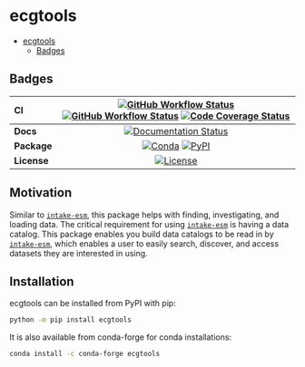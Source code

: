 # ecgtools

- [ecgtools](#ecgtools)
  - [Badges](#badges)

## Badges

| CI          | [![GitHub Workflow Status][github-ci-badge]][github-ci-link] [![GitHub Workflow Status][github-lint-badge]][github-lint-link] [![Code Coverage Status][codecov-badge]][codecov-link] |
| :---------- | :----------------------------------------------------------------------------------------------------------------------------------------------------------------------------------: |
| **Docs**    |                                                                    [![Documentation Status][rtd-badge]][rtd-link]                                                                    |
| **Package** |                                                         [![Conda][conda-badge]][conda-link] [![PyPI][pypi-badge]][pypi-link]                                                         |
| **License** |                                                                        [![License][license-badge]][repo-link]                                                                        |

<!-- ## Installation (COMING SOON)

ecgtools can be installed from PyPI with pip:

```bash
python -m pip install ecgtools
```

ecgtools is also available from conda-forge for conda installations:

```bash
conda install -c conda-forge ecgtools
```

See [documentation](https://ecgtools.readthedocs.io) for more information. -->

[github-ci-badge]: https://img.shields.io/github/workflow/status/NCAR/ecgtools/CI?label=CI&logo=github&style=for-the-badge
[github-lint-badge]: https://img.shields.io/github/workflow/status/NCAR/ecgtools/linting?label=linting&logo=github&style=for-the-badge
[github-ci-link]: https://github.com/NCAR/ecgtools/actions?query=workflow%3ACI
[github-lint-link]: https://github.com/NCAR/ecgtools/actions?query=workflow%3Alinting
[codecov-badge]: https://img.shields.io/codecov/c/github/NCAR/ecgtools.svg?logo=codecov&style=for-the-badge
[codecov-link]: https://codecov.io/gh/NCAR/ecgtools
[rtd-badge]: https://img.shields.io/readthedocs/ecgtools/latest.svg?style=for-the-badge
[rtd-link]: https://ecgtools.readthedocs.io/en/latest/?badge=latest
[pypi-badge]: https://img.shields.io/pypi/v/ecgtools?logo=pypi&style=for-the-badge
[pypi-link]: https://pypi.org/project/ecgtools
[conda-badge]: https://img.shields.io/conda/vn/conda-forge/ecgtools?logo=anaconda&style=for-the-badge
[conda-link]: https://anaconda.org/conda-forge/ecgtools
[license-badge]: https://img.shields.io/github/license/NCAR/ecgtools?style=for-the-badge
[repo-link]: https://github.com/NCAR/ecgtools

## Motivation

Similar to [`intake-esm`](https://github.com/intake/intake-esm), this package helps with finding, investigating, and loading data. The critical requirement for using [`intake-esm`](https://github.com/intake/intake-esm) is having a data catalog. This package enables you build data catalogs to be read in by [`intake-esm`](https://github.com/intake/intake-esm), which enables a user to easily search, discover, and access datasets they are interested in using.

## Installation

ecgtools can be installed from PyPI with pip:

```bash
python -m pip install ecgtools
```

It is also available from conda-forge for conda installations:

```bash
conda install -c conda-forge ecgtools
```
